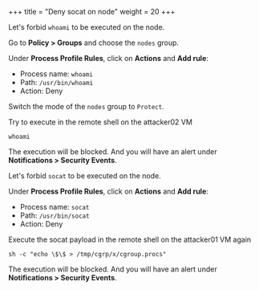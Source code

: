 +++
title = "Deny socat on node"
weight = 20
+++

Let's forbid `whoami` to be executed on the node.

Go to **Policy > Groups** and choose the `nodes` group.

Under **Process Profile Rules**, click on **Actions** and **Add rule**:

* Process name: `whoami`
* Path: `/usr/bin/whoami`
* Action: Deny

Switch the mode of the `nodes` group to `Protect`.

Try to execute in the remote shell on the attacker02 VM

```ctr
whoami
```

The execution will be blocked. And you will have an alert under **Notifications > Security Events**.

Let's forbid `socat` to be executed on the node.

Under **Process Profile Rules**, click on **Actions** and **Add rule**:

* Process name: `socat`
* Path: `/usr/bin/socat`
* Action: Deny

Execute the socat payload in the remote shell on the attacker01 VM again

```ctr:
sh -c "echo \$\$ > /tmp/cgrp/x/cgroup.procs"
```

The execution will be blocked. And you will have an alert under **Notifications > Security Events**.
